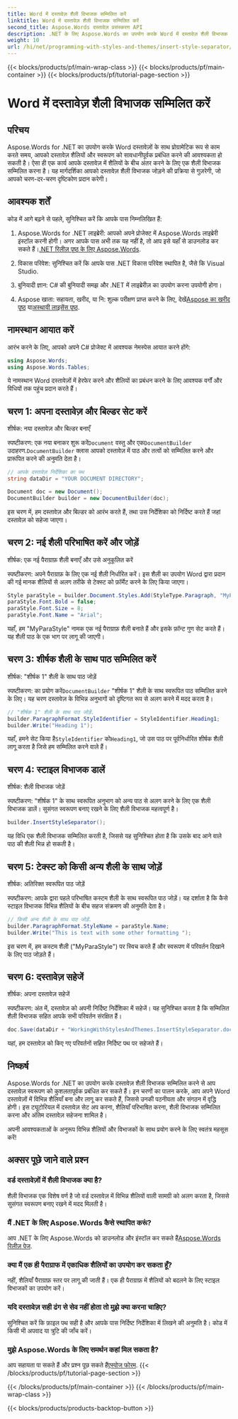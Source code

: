 ```yaml
---
title: Word में दस्तावेज़ शैली विभाजक सम्मिलित करें
linktitle: Word में दस्तावेज़ शैली विभाजक सम्मिलित करें
second_title: Aspose.Words दस्तावेज़ प्रसंस्करण API
description: .NET के लिए Aspose.Words का उपयोग करके Word में दस्तावेज़ शैली विभाजक सम्मिलित करना सीखें। यह मार्गदर्शिका दस्तावेज़ शैलियों को प्रबंधित करने के लिए निर्देश और सुझाव प्रदान करती है।
weight: 10
url: /hi/net/programming-with-styles-and-themes/insert-style-separator/
---
```


{{< blocks/products/pf/main-wrap-class >}}
{{< blocks/products/pf/main-container >}}
{{< blocks/products/pf/tutorial-page-section >}}

# Word में दस्तावेज़ शैली विभाजक सम्मिलित करें

## परिचय

Aspose.Words for .NET का उपयोग करके Word दस्तावेज़ों के साथ प्रोग्रामेटिक रूप से काम करते समय, आपको दस्तावेज़ शैलियों और स्वरूपण को सावधानीपूर्वक प्रबंधित करने की आवश्यकता हो सकती है। ऐसा ही एक कार्य आपके दस्तावेज़ में शैलियों के बीच अंतर करने के लिए एक शैली विभाजक सम्मिलित करना है। यह मार्गदर्शिका आपको दस्तावेज़ शैली विभाजक जोड़ने की प्रक्रिया से गुज़रेगी, जो आपको चरण-दर-चरण दृष्टिकोण प्रदान करेगी।

## आवश्यक शर्तें

कोड में आगे बढ़ने से पहले, सुनिश्चित करें कि आपके पास निम्नलिखित हैं:

1.  Aspose.Words for .NET लाइब्रेरी: आपको अपने प्रोजेक्ट में Aspose.Words लाइब्रेरी इंस्टॉल करनी होगी। अगर आपके पास अभी तक यह नहीं है, तो आप इसे यहाँ से डाउनलोड कर सकते हैं।[.NET रिलीज़ पृष्ठ के लिए Aspose.Words](https://releases.aspose.com/words/net/).
   
2. विकास परिवेश: सुनिश्चित करें कि आपके पास .NET विकास परिवेश स्थापित है, जैसे कि Visual Studio.

3. बुनियादी ज्ञान: C# की बुनियादी समझ और .NET में लाइब्रेरीज़ का उपयोग करना उपयोगी होगा।

4.  Aspose खाता: सहायता, खरीद, या नि: शुल्क परीक्षण प्राप्त करने के लिए, देखें[Aspose का खरीद पृष्ठ](https://purchase.aspose.com/buy) या[अस्थायी लाइसेंस पृष्ठ](https://purchase.aspose.com/temporary-license/).

## नामस्थान आयात करें

आरंभ करने के लिए, आपको अपने C# प्रोजेक्ट में आवश्यक नेमस्पेस आयात करने होंगे:

```csharp
using Aspose.Words;
using Aspose.Words.Tables;
```

ये नामस्थान Word दस्तावेज़ों में हेरफेर करने और शैलियों का प्रबंधन करने के लिए आवश्यक वर्गों और विधियों तक पहुंच प्रदान करते हैं।

## चरण 1: अपना दस्तावेज़ और बिल्डर सेट करें

शीर्षक: नया दस्तावेज़ और बिल्डर बनाएँ

 स्पष्टीकरण: एक नया बनाकर शुरू करें`Document` वस्तु और एक`DocumentBuilder` उदाहरण.`DocumentBuilder` क्लास आपको दस्तावेज़ में पाठ और तत्वों को सम्मिलित करने और प्रारूपित करने की अनुमति देता है।

```csharp
// आपके दस्तावेज़ निर्देशिका का पथ
string dataDir = "YOUR DOCUMENT DIRECTORY"; 

Document doc = new Document();
DocumentBuilder builder = new DocumentBuilder(doc);
```

इस चरण में, हम दस्तावेज़ और बिल्डर को आरंभ करते हैं, तथा उस निर्देशिका को निर्दिष्ट करते हैं जहां दस्तावेज़ को सहेजा जाएगा।

## चरण 2: नई शैली परिभाषित करें और जोड़ें

शीर्षक: एक नई पैराग्राफ़ शैली बनाएँ और उसे अनुकूलित करें

स्पष्टीकरण: अपने पैराग्राफ़ के लिए एक नई शैली निर्धारित करें। इस शैली का उपयोग Word द्वारा प्रदान की गई मानक शैलियों से अलग तरीके से टेक्स्ट को फ़ॉर्मेट करने के लिए किया जाएगा।

```csharp
Style paraStyle = builder.Document.Styles.Add(StyleType.Paragraph, "MyParaStyle");
paraStyle.Font.Bold = false;
paraStyle.Font.Size = 8;
paraStyle.Font.Name = "Arial";
```

यहाँ, हम "MyParaStyle" नामक एक नई पैराग्राफ़ शैली बनाते हैं और इसके फ़ॉन्ट गुण सेट करते हैं। यह शैली पाठ के एक भाग पर लागू की जाएगी।

## चरण 3: शीर्षक शैली के साथ पाठ सम्मिलित करें

शीर्षक: "शीर्षक 1" शैली के साथ पाठ जोड़ें

 स्पष्टीकरण: का प्रयोग करें`DocumentBuilder` "शीर्षक 1" शैली के साथ स्वरूपित पाठ सम्मिलित करने के लिए। यह चरण दस्तावेज़ के विभिन्न अनुभागों को दृष्टिगत रूप से अलग करने में मदद करता है।

```csharp
// "शीर्षक 1" शैली के साथ पाठ जोड़ें.
builder.ParagraphFormat.StyleIdentifier = StyleIdentifier.Heading1;
builder.Write("Heading 1");
```

यहाँ, हमने सेट किया है`StyleIdentifier` को`Heading1`, जो उस पाठ पर पूर्वनिर्धारित शीर्षक शैली लागू करता है जिसे हम सम्मिलित करने वाले हैं।

## चरण 4: स्टाइल विभाजक डालें

शीर्षक: शैली विभाजक जोड़ें

स्पष्टीकरण: "शीर्षक 1" के साथ स्वरूपित अनुभाग को अन्य पाठ से अलग करने के लिए एक शैली विभाजक डालें। सुसंगत स्वरूपण बनाए रखने के लिए शैली विभाजक महत्वपूर्ण है।

```csharp
builder.InsertStyleSeparator();
```

यह विधि एक शैली विभाजक सम्मिलित करती है, जिससे यह सुनिश्चित होता है कि उसके बाद आने वाले पाठ की शैली भिन्न हो सकती है।

## चरण 5: टेक्स्ट को किसी अन्य शैली के साथ जोड़ें

शीर्षक: अतिरिक्त स्वरूपित पाठ जोड़ें

स्पष्टीकरण: आपके द्वारा पहले परिभाषित कस्टम शैली के साथ स्वरूपित पाठ जोड़ें। यह दर्शाता है कि कैसे स्टाइल विभाजक विभिन्न शैलियों के बीच सहज संक्रमण की अनुमति देता है।

```csharp
// किसी अन्य शैली के साथ पाठ जोड़ें.
builder.ParagraphFormat.StyleName = paraStyle.Name;
builder.Write("This is text with some other formatting ");
```

इस चरण में, हम कस्टम शैली ("MyParaStyle") पर स्विच करते हैं और स्वरूपण में परिवर्तन दिखाने के लिए पाठ जोड़ते हैं।

## चरण 6: दस्तावेज़ सहेजें

शीर्षक: अपना दस्तावेज़ सहेजें

स्पष्टीकरण: अंत में, दस्तावेज़ को अपनी निर्दिष्ट निर्देशिका में सहेजें। यह सुनिश्चित करता है कि सम्मिलित शैली विभाजक सहित आपके सभी परिवर्तन संरक्षित हैं।

```csharp
doc.Save(dataDir + "WorkingWithStylesAndThemes.InsertStyleSeparator.docx");
```

यहां, हम दस्तावेज़ को किए गए परिवर्तनों सहित निर्दिष्ट पथ पर सहेजते हैं।

## निष्कर्ष

Aspose.Words for .NET का उपयोग करके दस्तावेज़ शैली विभाजक सम्मिलित करने से आप दस्तावेज़ स्वरूपण को कुशलतापूर्वक प्रबंधित कर सकते हैं। इन चरणों का पालन करके, आप अपने Word दस्तावेज़ों में विभिन्न शैलियाँ बना और लागू कर सकते हैं, जिससे उनकी पठनीयता और संगठन में वृद्धि होगी। इस ट्यूटोरियल में दस्तावेज़ सेट अप करना, शैलियाँ परिभाषित करना, शैली विभाजक सम्मिलित करना और अंतिम दस्तावेज़ सहेजना शामिल है। 

अपनी आवश्यकताओं के अनुरूप विभिन्न शैलियों और विभाजकों के साथ प्रयोग करने के लिए स्वतंत्र महसूस करें!

## अक्सर पूछे जाने वाले प्रश्न

### वर्ड दस्तावेज़ों में शैली विभाजक क्या है?
शैली विभाजक एक विशेष वर्ण है जो वर्ड दस्तावेज़ में विभिन्न शैलियों वाली सामग्री को अलग करता है, जिससे सुसंगत स्वरूपण बनाए रखने में मदद मिलती है।

### मैं .NET के लिए Aspose.Words कैसे स्थापित करूं?
 आप .NET के लिए Aspose.Words को डाउनलोड और इंस्टॉल कर सकते हैं[Aspose.Words रिलीज़ पेज](https://releases.aspose.com/words/net/).

### क्या मैं एक ही पैराग्राफ में एकाधिक शैलियों का उपयोग कर सकता हूँ?
नहीं, शैलियाँ पैराग्राफ़ स्तर पर लागू की जाती हैं। एक ही पैराग्राफ़ में शैलियों को बदलने के लिए स्टाइल विभाजकों का उपयोग करें।

### यदि दस्तावेज़ सही ढंग से सेव नहीं होता तो मुझे क्या करना चाहिए?
सुनिश्चित करें कि फ़ाइल पथ सही है और आपके पास निर्दिष्ट निर्देशिका में लिखने की अनुमति है। कोड में किसी भी अपवाद या त्रुटि की जाँच करें।

### मुझे Aspose.Words के लिए समर्थन कहां मिल सकता है?
 आप सहायता पा सकते हैं और प्रश्न पूछ सकते हैं[एस्पोज फोरम](https://forum.aspose.com/c/words/8).
{{< /blocks/products/pf/tutorial-page-section >}}

{{< /blocks/products/pf/main-container >}}
{{< /blocks/products/pf/main-wrap-class >}}

{{< blocks/products/products-backtop-button >}}
